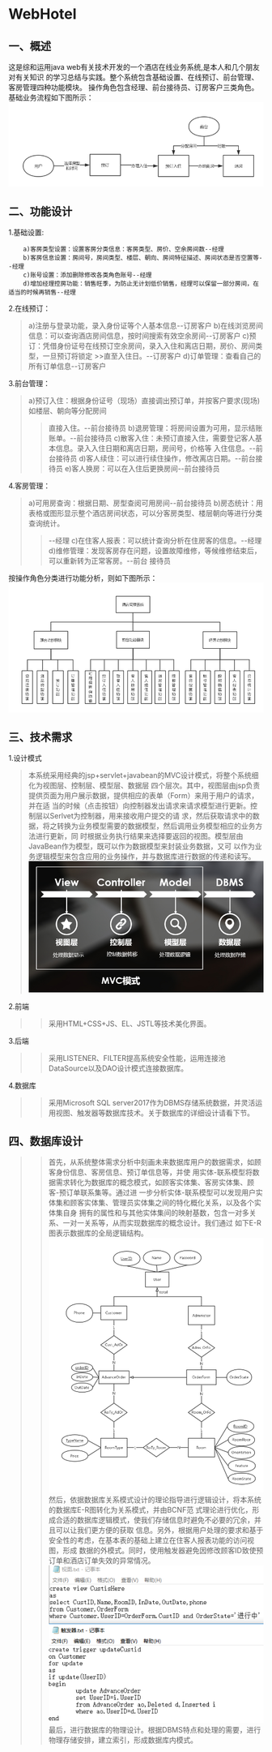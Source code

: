 # WebHotel

## 一、概述

这是综和运用java web有关技术开发的一个酒店在线业务系统,是本人和几个朋友对有关知识
的学习总结与实践。整个系统包含基础设置、在线预订、前台管理、客房管理四种功能模块。
操作角色包含经理、前台接待员、订房客户三类角色。
基础业务流程如下图所示：
![basicService](imgForREADME/basicService.png)

## 二、功能设计

1.基础设置:

        a)客房类型设置：设置客房分类信息：客房类型、房价、空余房间数--经理
        b)客房信息设置：房间号，房间类型、楼层、朝向、房间特征描述、房间状态是否空置等--经理
        c)账号设置：添加删除修改各类角色账号--经理
        d)增加经理控房功能：销售旺季，为防止无计划低价销售，经理可以保留一部分房间，在适当的时候再销售--经理

2.在线预订：
>a)注册与登录功能，录入身份证等个人基本信息--订房客户
>b)在线浏览房间信息：可以查询酒店房间信息，按时间搜索有效空余房间--订房客户
>c)预订：凭借身份证号在线预订空余房间，录入入住和离店日期，房价、房间类型，一旦预订将锁定   >>直至入住日。--订房客户
>d)订单管理：查看自己的所有订单信息--订房客户

3.前台管理：
>a)预订入住：根据身份证号（现场）直接调出预订单，并按客户要求(现场)如楼层、朝向等分配房间
>>直接入住。--前台接待员
>b)退房管理：将房间设置为可用，显示结账账单。--前台接待员
>c)散客入住：未预订直接入住，需要登记客人基本信息。录入入住日期和离店日期，房间号，价格等
>>入住信息。--前台接待员
>d)客人续住：可以进行续住操作，修改离店日期。--前台接待员
>e)客人换房：可以在入住后更换房间--前台接待员

4.客房管理：
>a)可用房查询：根据日期、房型查阅可用房间--前台接待员
>b)房态统计：用表格或图形显示整个酒店房间状态，可以分客房类型、楼层朝向等进行分类查询统计。
>>--经理
>c)在住客人报表：可以统计查询分析在住房客的信息。--经理
>d)维修管理：发现客房存在问题，设置故障维修，等候维修结束后，可以重新转为正常客房。--前台
>>接待员

按操作角色分类进行功能分析，则如下图所示：
![functionModules](imgForREADME/functionModules.png)

## 三、技术需求

1.设计模式
>本系统采用经典的jsp+servlet+javabean的MVC设计模式，将整个系统细化为视图层、控制层、模型层、数据层
四个层次。其中，视图层由jsp负责提供页面为用户展示数据，提供相应的表单（Form）来用于用户的请求，并在适
当的时候（点击按钮）向控制器发出请求来请求模型进行更新。控制层以Serlvet为控制器，用来接收用户提交的请
求，然后获取请求中的数据，将之转换为业务模型需要的数据模型，然后调用业务模型相应的业务方法进行更新，同
时根据业务执行结果来选择要返回的视图。模型层由JavaBean作为模型，既可以作为数据模型来封装业务数据，又可
以作为业务逻辑模型来包含应用的业务操作，并与数据库进行数据的传递和读写。
![MVCPattern](imgForREADME/MVCPattern.png)

2.前端
>>采用HTML+CSS+JS、EL、JSTL等技术美化界面。

3.后端
>>采用LISTENER、FILTER提高系统安全性能，运用连接池DataSource以及DAO设计模式连接数据库。

4.数据库
>>采用Microsoft SQL server2017作为DBMS存储系统数据，并灵活运用视图、触发器等数据库技术。关于数据库的详细设计请看下节。

## 四、数据库设计

>>首先，从系统整体需求分析中刻画未来数据库用户的数据需求，如顾客身份信息、客房信息、预订单信息等，并使
用实体-联系模型将数据需求转化为数据库的概念模式，如顾客实体集、客房实体集、顾客-预订单联系集等。通过进
一步分析实体-联系模型可以发现用户实体集和顾客实体集、管理员实体集之间的特化概化关系，以及各个实体集自身
拥有的属性和与其他实体集间的映射基数，包含一对多关系、一对一关系等，从而实现数据库的概念设计。我们通过
如下E-R图表示数据库的全局逻辑结构。
![E-R](imgForREADME/E-R.png)
>>然后，依据数据库关系模式设计的理论指导进行逻辑设计，将本系统的数据库E-R图转化为关系模式，并由BCNF范
式理论进行优化，形成合适的数据库逻辑模式，使我们存储信息时避免不必要的冗余，并且可以让我们更方便的获取
信息。另外，根据用户处理的要求和基于安全性的考虑，在基本表的基础上建立在住客人报表功能的访问视图，形成
数据的外模式。同时，使用触发器避免因修改顾客ID致使预订单和酒店订单失效的异常情况。
![view_trigger](imgForREADME/view_trigger.png)
>>最后，进行数据库的物理设计。根据DBMS特点和处理的需要，进行物理存储安排，建立索引，形成数据库内模式。
